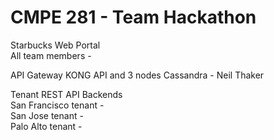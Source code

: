 # CMPE 281 - Team Hackathon

Starbucks Web Portal   
All team members -   

API Gateway
KONG API and 3 nodes Cassandra - Neil Thaker

Tenant REST API Backends  
San Francisco tenant -   
San Jose tenant -  
Palo Alto tenant -  
